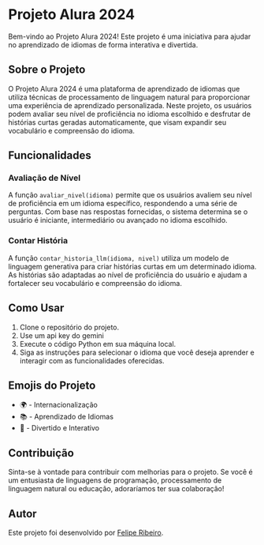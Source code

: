# Projeto Alura 2024

Bem-vindo ao Projeto Alura 2024! Este projeto é uma iniciativa para ajudar no aprendizado de idiomas de forma interativa e divertida.

## Sobre o Projeto

O Projeto Alura 2024 é uma plataforma de aprendizado de idiomas que utiliza técnicas de processamento de linguagem natural para proporcionar uma experiência de aprendizado personalizada. Neste projeto, os usuários podem avaliar seu nível de proficiência no idioma escolhido e desfrutar de histórias curtas geradas automaticamente, que visam expandir seu vocabulário e compreensão do idioma.

## Funcionalidades

### Avaliação de Nível

A função `avaliar_nivel(idioma)` permite que os usuários avaliem seu nível de proficiência em um idioma específico, respondendo a uma série de perguntas. Com base nas respostas fornecidas, o sistema determina se o usuário é iniciante, intermediário ou avançado no idioma escolhido.

### Contar História

A função `contar_historia_llm(idioma, nivel)` utiliza um modelo de linguagem generativa para criar histórias curtas em um determinado idioma. As histórias são adaptadas ao nível de proficiência do usuário e ajudam a fortalecer seu vocabulário e compreensão do idioma.

## Como Usar

1. Clone o repositório do projeto.
2. Use um api key do gemini
3. Execute o código Python em sua máquina local.
4. Siga as instruções para selecionar o idioma que você deseja aprender e interagir com as funcionalidades oferecidas.

## Emojis do Projeto

- 🌍 - Internacionalização
- 📚 - Aprendizado de Idiomas
- 🎉 - Divertido e Interativo

## Contribuição

Sinta-se à vontade para contribuir com melhorias para o projeto. Se você é um entusiasta de linguagens de programação, processamento de linguagem natural ou educação, adoraríamos ter sua colaboração!

## Autor

Este projeto foi desenvolvido por [Felipe Ribeiro](https://github.com/feliperibeirospn).

